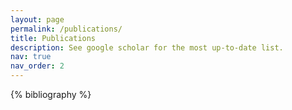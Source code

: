 ```yaml
---
layout: page
permalink: /publications/
title: Publications
description: See google scholar for the most up-to-date list.
nav: true
nav_order: 2
---
```


<!-- _pages/publications.md -->
<div class="publications">

{% bibliography %}

</div>
